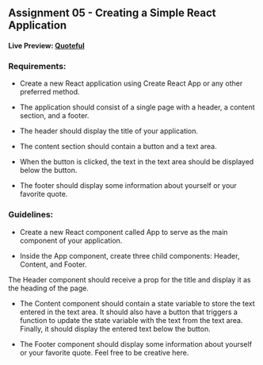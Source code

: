## Assignment 05 - Creating a Simple React Application

#### Live Preview: [Quoteful](https://phr-ostad-quoteful.netlify.app/)

### Requirements:

- Create a new React application using Create React App or any other preferred method.

- The application should consist of a single page with a header, a content section, and a footer.

- The header should display the title of your application.

- The content section should contain a button and a text area.

- When the button is clicked, the text in the text area should be displayed below the button.

- The footer should display some information about yourself or your favorite quote.


### Guidelines:

- Create a new React component called App to serve as the main component of your application.

- Inside the App component, create three child components: Header, Content, and Footer.

The Header component should receive a prop for the title and display it as the heading of the page.

- The Content component should contain a state variable to store the text entered in the text area. It should also have a button that triggers a function to update the state variable with the text from the text area. Finally, it should display the entered text below the button.

- The Footer component should display some information about yourself or your favorite quote. Feel free to be creative here.